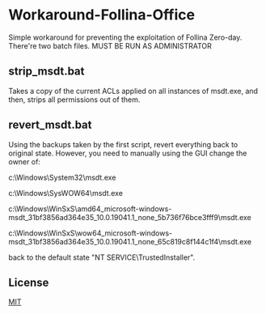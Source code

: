 # Workaround-Follina-Office

Simple workaround for preventing the exploitation of Follina Zero-day. There're two batch files. MUST BE RUN AS ADMINISTRATOR


## strip_msdt.bat

Takes a copy of the current ACLs applied on all instances of msdt.exe, and then, strips all permissions out of them.


## revert_msdt.bat

Using the backups taken by the first script, revert everything back to original state. However, you need to manually using the GUI change the owner of:

c:\Windows\System32\msdt.exe

c:\Windows\SysWOW64\msdt.exe

c:\Windows\WinSxS\amd64_microsoft-windows-msdt_31bf3856ad364e35_10.0.19041.1_none_5b736f76bce3fff9\msdt.exe

c:\Windows\WinSxS\wow64_microsoft-windows-msdt_31bf3856ad364e35_10.0.19041.1_none_65c819c8f144c1f4\msdt.exe

back to the default state "NT SERVICE\TrustedInstaller".


## License
[MIT](https://choosealicense.com/licenses/mit/)
